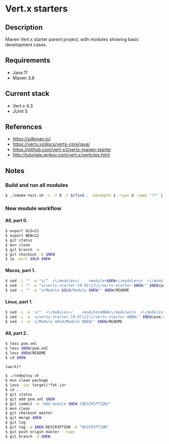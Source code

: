 # Vert.x starters

## Description

Maven Vert.x starter parent project, with modules showing basic development cases.

## Requirements

* Java 11
* Maven 3.8 

## Current stack

* Vert.x 4.3
* JUnit 5

## References

* https://sdkman.io/
* https://vertx.io/docs/vertx-core/java/
* https://github.com/vert-x3/vertx-maven-starter
* http://tutorials.jenkov.com/vert.x/verticles.html

## Notes

### Build and run all modules

```bash
$ ./smoke-test.sh -v -f 0 -t $(find . -maxdepth 1 -type d -name "??" | sed -e 's/.\///' | sort -r | head -n 1)
```

### New module workflow

#### All, part 0.

```bash
$ export OLD=21
$ export NEW=22
$ git status
$ mvn clean
$ git branch -a
$ git checkout -b $NEW
$ cp -pvri $OLD $NEW
```

#### Macos, part 1.

```bash
$ sed -i "" -e "s/^  <\/modules>/    <module>$NEW<\/module>\n  <\/modules>/" pom.xml
$ sed -i "" -e "s/vertx-starter-[0-9]\{2\}/vertx-starter-$NEW/" $NEW/pom.xml
$ sed -i "" -e "s/Module $OLD/Module $NEW/" $NEW/README
```

#### Linux, part 1.

```bash
$ sed -i -e 's/^  <\/modules>/    <module>$NEW<\/module>\n  <\/modules>/' pom.xml
$ sed -i -e 's/vertx-starter-[0-9]\{2\}/vertx-starter-$NEW/' $NEW/pom.xml
$ sed -i -e 's/Module $OLD/Module $NEW/' $NEW/README
```

#### All, part 2.

```bash
$ less pom.xml 
$ less $NEW/pom.xml 
$ less $NEW/README 
$ cd $NEW

(work)*

$ ./redeploy.sh 
$ mvn clean package
$ java -jar target/*fat.jar 
$ cd ..
$ git status
$ git add pom.xml $NEW
$ git commit -m "Add module $NEW (DESCRIPTION)"
$ mvn clean
$ git checkout master
$ git merge $NEW
$ git log
$ git tag -a $NEW-DESCRIPTION -m "DESCRIPTION"
$ git push origin master --tags
$ git branch -d $NEW
```
